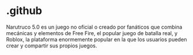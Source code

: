 # .github
Narutruco 5.0 es un juego no oficial o creado por fanáticos que combina mecánicas y elementos de Free Fire, el popular juego de batalla real, y Roblox, la plataforma enormemente popular en la que los usuarios pueden crear y compartir sus propios juegos.
